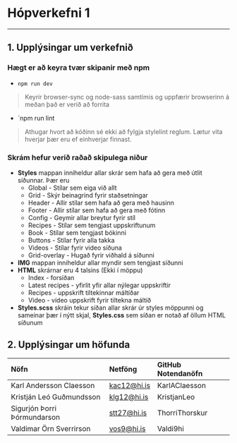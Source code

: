 # Hópverkefni 1
---
## 1. Upplýsingar um verkefnið
### Hægt er að keyra tvær skipanir með npm
* `npm run dev`
> Keyrir browser-sync og node-sass samtímis og uppfærir browserinn á meðan það er verið að forrita
* `npm run lint
> Athugar hvort að kóðinn sé ekki að fylgja stylelint reglum. Lætur vita hverjar þær eru ef einhverjar finnast.
### Skrám hefur verið raðað skipulega niður
* **Styles** mappan inniheldur allar skrár sem hafa að gera með útlit síðunnar. Þær eru
  - Global - Stílar sem eiga við allt
  - Grid - Skýr beinagrind fyrir staðsetningar
  - Header - Allir stílar sem hafa að gera með hausinn
  - Footer - Allir stílar sem hafa að gera með fótinn
  - Config - Geymir allar breytur fyrir stíl
  - Recipes - Stílar sem tengjast uppskriftunum
  - Book - Stílar sem tengjast bókinni
  - Buttons - Stílar fyrir alla takka
  - Videos - Stílar fyrir video síðuna
  - Grid-overlay - Hugað fyrir viðhald á síðunni
* **IMG** mappan inniheldur allar myndir sem tengjast síðunni
* **HTML** skrárnar eru 4 talsins (Ekki í möppu)
  - Index - forsíðan
  - Latest recipes - yfirlit yfir allar nýlegar uppskriftir
  - Recipes - uppskrift tiltekinnar máltíðar
  - Video - vídeo uppskrift fyrir tiltekna máltíð
* **Styles.scss** skráin tekur síðan allar skrár úr styles möppunni og sameinar þær í nýtt skjal, **Styles.css**
  sem síðan er notað af öllum HTML síðunum
## 2. Upplýsingar um höfunda
| Nöfn                        | Netföng       | GitHub Notendanöfn |
| :----------------------------|:-------------| :------------------|
| Karl Andersson Claesson     | kac12@hi.is   | KarlAClaesson |
| Kristján Leó Guðmundsson    | klg12@hi.is   | KristjanLeo   |
| Sigurjón Þorri Þórmundarson | stt27@hi.is   | ThorriThorskur|
| Valdimar Örn Sverrirson     | vos9@hi.is    | Valdi9hi      |
